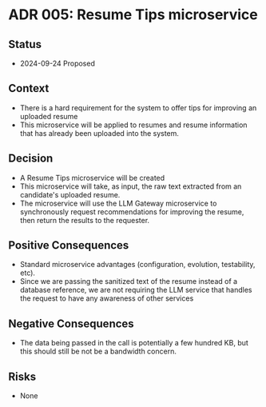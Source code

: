 # ADR 005: Resume Tips microservice

## Status

- 2024-09-24 Proposed

## Context

- There is a hard requirement for the system to offer tips for improving an uploaded resume
- This microservice will be applied to resumes and resume information that has already been uploaded into the system.

## Decision

- A Resume Tips microservice will be created
- This microservice will take, as input, the raw text extracted from an candidate's uploaded resume.
- The microservice will use the LLM Gateway microservice to synchronously request recommendations for improving the resume, then return the results to the requester.

## Positive Consequences

- Standard microservice advantages (configuration, evolution, testability, etc).
- Since we are passing the sanitized text of the resume instead of a database reference, we are not requiring the LLM service that handles the request to have any awareness of other services

## Negative Consequences

- The data being passed in the call is potentially a few hundred KB, but this should still be not be a bandwidth concern.

## Risks

- None
